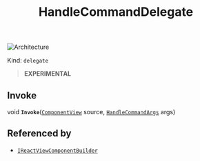 ﻿---
id: HandleCommandDelegate
title: HandleCommandDelegate
---

![Architecture](https://img.shields.io/badge/architecture-new_only-blue)

Kind: `delegate`

> **EXPERIMENTAL**

## Invoke
void **`Invoke`**([`ComponentView`](ComponentView) source, [`HandleCommandArgs`](HandleCommandArgs) args)

## Referenced by
- [`IReactViewComponentBuilder`](IReactViewComponentBuilder)

